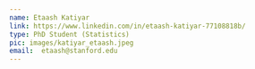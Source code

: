 ```yaml
---
name: Etaash Katiyar
link: https://www.linkedin.com/in/etaash-katiyar-77108818b/
type: PhD Student (Statistics)
pic: images/katiyar_etaash.jpeg
email:  etaash@stanford.edu
---
```

